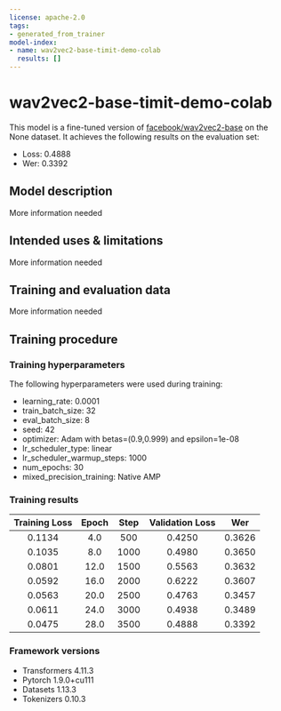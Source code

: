 ```yaml
---
license: apache-2.0
tags:
- generated_from_trainer
model-index:
- name: wav2vec2-base-timit-demo-colab
  results: []
---
```


<!-- This model card has been generated automatically according to the information the Trainer had access to. You
should probably proofread and complete it, then remove this comment. -->

# wav2vec2-base-timit-demo-colab

This model is a fine-tuned version of [facebook/wav2vec2-base](https://huggingface.co/facebook/wav2vec2-base) on the None dataset.
It achieves the following results on the evaluation set:
- Loss: 0.4888
- Wer: 0.3392

## Model description

More information needed

## Intended uses & limitations

More information needed

## Training and evaluation data

More information needed

## Training procedure

### Training hyperparameters

The following hyperparameters were used during training:
- learning_rate: 0.0001
- train_batch_size: 32
- eval_batch_size: 8
- seed: 42
- optimizer: Adam with betas=(0.9,0.999) and epsilon=1e-08
- lr_scheduler_type: linear
- lr_scheduler_warmup_steps: 1000
- num_epochs: 30
- mixed_precision_training: Native AMP

### Training results

| Training Loss | Epoch | Step | Validation Loss | Wer    |
|:-------------:|:-----:|:----:|:---------------:|:------:|
| 0.1134        | 4.0   | 500  | 0.4250          | 0.3626 |
| 0.1035        | 8.0   | 1000 | 0.4980          | 0.3650 |
| 0.0801        | 12.0  | 1500 | 0.5563          | 0.3632 |
| 0.0592        | 16.0  | 2000 | 0.6222          | 0.3607 |
| 0.0563        | 20.0  | 2500 | 0.4763          | 0.3457 |
| 0.0611        | 24.0  | 3000 | 0.4938          | 0.3489 |
| 0.0475        | 28.0  | 3500 | 0.4888          | 0.3392 |


### Framework versions

- Transformers 4.11.3
- Pytorch 1.9.0+cu111
- Datasets 1.13.3
- Tokenizers 0.10.3
